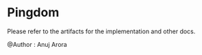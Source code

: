 # Pingdom

Please refer to the artifacts for the implementation and other docs.

@Author : Anuj Arora

